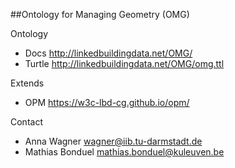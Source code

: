 ##Ontology for Managing Geometry (OMG)

Ontology

* Docs http://linkedbuildingdata.net/OMG/
* Turtle http://linkedbuildingdata.net/OMG/omg.ttl

Extends

* OPM https://w3c-lbd-cg.github.io/opm/

Contact

* Anna Wagner wagner@iib.tu-darmstadt.de
* Mathias Bonduel mathias.bonduel@kuleuven.be
